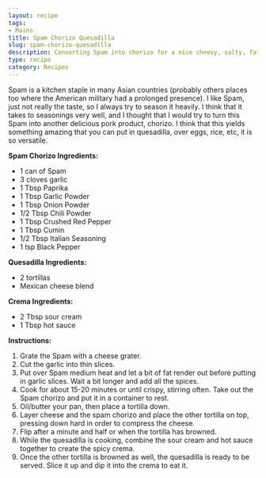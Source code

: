 ```yaml
---
layout: recipe
tags:
- Mains
title: Spam Chorizo Quesadilla
slug: spam-chorizo-quesadilla
description: Converting Spam into chorizo for a nice cheesy, salty, fatty quesadilla.
type: recipe
category: Recipes
---
```


Spam is a kitchen staple in many Asian countries (probably others places too where the American military had a prolonged presence). I like Spam, just not really the taste, so I always try to season it heavily. I think that it takes to seasonings very well, and I thought that I would try to turn this Spam into another delicious pork product, chorizo. I think that this yields something amazing that you can put in quesadilla, over eggs, rice, etc, it is so versatile.

**Spam Chorizo Ingredients:**
* 1 can of Spam
* 3 cloves garlic
* 1 Tbsp Paprika
* 1 Tbsp Garlic Powder
* 1 Tbsp Onion Powder
* 1/2 Tbsp Chili Powder
* 1 Tbsp Crushed Red Pepper
* 1 Tbsp Cumin
* 1/2 Tbsp Italian Seasoning
* 1 tsp Black Pepper

**Quesadilla Ingredients:**
* 2 tortillas
* Mexican cheese blend

**Crema Ingredients:**
* 2 Tbsp sour cream
* 1 Tbsp hot sauce

**Instructions:**
1. Grate the Spam with a cheese grater.
2. Cut the garlic into thin slices. 
3. Put over Spam medium heat and let a bit of fat render out before putting in garlic slices. Wait a bit longer and add all the spices. 
4. Cook for about 15-20 minutes or until crispy, stirring often. Take out the Spam chorizo and put it in a container to rest.
5. Oil/butter your pan, then place a tortilla down. 
6. Layer cheese and the spam chorizo and place the other tortilla on top, pressing down hard in order to compress the cheese.
7. Flip after a minute and half or when the tortilla has browned.
8. While the quesadilla is cooking, combine the sour cream and hot sauce together to create the spicy crema.
9. Once the other tortilla is browned as well, the quesadilla is ready to be served. Slice it up and dip it into the crema to eat it.